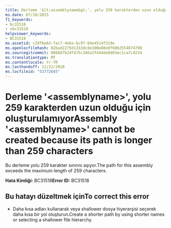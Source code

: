 ```yaml
---
title: Derleme '&lt;assemblyname&gt;', yolu 259 karakterden uzun olduğu için oluşturulamıyor
ms.date: 07/20/2015
f1_keywords:
- bc31518
- vbc31518
helpviewer_keywords:
- BC31518
ms.assetid: c29f6e63-fac7-4eba-bc97-84e4514f319e
ms.openlocfilehash: 02bad2275d1333dc8e100e88e0f6082554074798
ms.sourcegitcommit: 0888d7b24f475c346a3f444de8d83ec1ca7cd234
ms.translationtype: MT
ms.contentlocale: tr-TR
ms.lasthandoff: 12/22/2018
ms.locfileid: "53772645"
---
```

# <a name="assembly-ltassemblynamegt-cannot-be-created-because-its-path-is-longer-than-259-characters"></a><span data-ttu-id="ae7ee-102">Derleme '&lt;assemblyname&gt;', yolu 259 karakterden uzun olduğu için oluşturulamıyor</span><span class="sxs-lookup"><span data-stu-id="ae7ee-102">Assembly '&lt;assemblyname&gt;' cannot be created because its path is longer than 259 characters</span></span>
<span data-ttu-id="ae7ee-103">Bu derleme yolu 259 karakter sınırını aşıyor.</span><span class="sxs-lookup"><span data-stu-id="ae7ee-103">The path for this assembly exceeds the maximum length of 259 characters.</span></span>  
  
 <span data-ttu-id="ae7ee-104">**Hata Kimliği:** BC31518</span><span class="sxs-lookup"><span data-stu-id="ae7ee-104">**Error ID:** BC31518</span></span>  
  
## <a name="to-correct-this-error"></a><span data-ttu-id="ae7ee-105">Bu hatayı düzeltmek için</span><span class="sxs-lookup"><span data-stu-id="ae7ee-105">To correct this error</span></span>  
  
-   <span data-ttu-id="ae7ee-106">Daha kısa adları kullanarak veya shallower dosya hiyerarşisi seçerek daha kısa bir yol oluşturun.</span><span class="sxs-lookup"><span data-stu-id="ae7ee-106">Create a shorter path by using shorter names or selecting a shallower file hierarchy.</span></span>